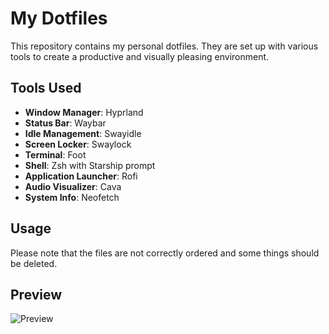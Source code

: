 # My Dotfiles

This repository contains my personal dotfiles. They are set up with various tools to create a productive and visually pleasing environment.

## Tools Used

- **Window Manager**: Hyprland
- **Status Bar**: Waybar
- **Idle Management**: Swayidle
- **Screen Locker**: Swaylock
- **Terminal**: Foot
- **Shell**: Zsh with Starship prompt
- **Application Launcher**: Rofi
- **Audio Visualizer**: Cava
- **System Info**: Neofetch

## Usage

Please note that the files are not correctly ordered and some things should be deleted.

## Preview
![Preview](https://github.com/lluisaliano/Dotfiles/assets/21333617/382e0640-783e-4871-b67b-61e72957c881)

